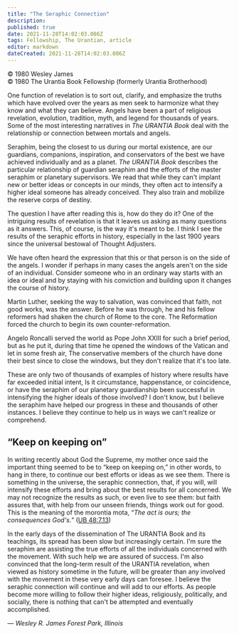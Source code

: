 ```yaml
---
title: "The Seraphic Connection"
description: 
published: true
date: 2021-11-28T14:02:03.086Z
tags: Fellowship, The Urantian, article
editor: markdown
dateCreated: 2021-11-28T14:02:03.086Z
---
```


<p class="v-card v-sheet theme--light grey lighten-3 px-2">© 1980 Wesley James<br>© 1980 The Urantia Book Fellowship (formerly Urantia Brotherhood)</p>

One function of revelation is to sort out, clarify, and emphasize the truths which have evolved over the years as men seek to harmonize what they know and what they can believe. Angels have been a part of religious revelation, evolution, tradition, myth, and legend for thousands of years. Some of the most interesting narratives in _The URANTIA Book_ deal with the relationship or connection between mortals and angels.

Seraphim, being the closest to us during our mortal existence, are our guardians, companions, inspiration, and conservators of the best we have achieved individually and as a planet. _The URANTIA Book_ describes the particular relationship of guardian seraphim and the efforts of the master seraphim or planetary supervisors. We read that while they can't implant new or better ideas or concepts in our minds, they often act to intensify a higher ideal someone has already conceived. They also train and mobilize the reserve corps of destiny.

The question I have after reading this is, how do they do it? One of the intriguing results of revelation is that it leaves us asking as many questions as it answers. This, of course, is the way it's meant to be. I think I see the results of the seraphic efforts in history, especially in the last 1900 years since the universal bestowal of Thought Adjusters.

We have often heard the expression that this or that person is on the side of the angels. I wonder if perhaps in many cases the angels aren't on the side of an individual. Consider someone who in an ordinary way starts with an idea or ideal and by staying with his conviction and building upon it changes the course of history.

Martin Luther, seeking the way to salvation, was convinced that faith, not good works, was the answer. Before he was through, he and his fellow reformers had shaken the church of Rome to the core. The Reformation forced the church to begin its own counter-reformation.

Angelo Roncalli served the world as Pope John XXIII for such a brief period, but as he put it, during that time he opened the windows of the Vatican and let in some fresh air, The conservative members of the church have done their best since to close the windows, but they don't realize that it's too late.

These are only two of thousands of examples of history where results have far exceeded initial intent, Is it circumstance, happenstance, or coincidence, or have the seraphim of our planetary guardianship been successful in intensifying the higher ideals of those involved? I don't know, but I believe the seraphim have helped our progress in these and thousands of other instances. I believe they continue to help us in ways we can't realize or comprehend.

## “Keep on keeping on”

In writing recently about God the Supreme, my mother once said the important thing seemed to be to “keep on keeping on,” in other words, to hang in there, to continue our best efforts or ideas as we see them. There is something in the universe, the seraphic connection, that, if you will, will intensify these efforts and bring about the best results for all concerned. We may not recognize the results as such, or even live to see them: but faith assures that, with help from our unseen friends, things work out for good. This is the meaning of the morontia mota, “_The act is ours; the consequences God's._” ([UB 48:7.13](/en/The_Urantia_Book/48#p7_13))

In the early days of the dissemination of The URANTIA Book and its teachings, its spread has been slow but increasingly certain. I'm sure the seraphim are assisting the true efforts of all the individuals concerned with the movement. With such help we are assured of success. I'm also convinced that the long-term result of the URANTIA revelation, when viewed as history sometime in the future, will be greater than any involved with the movement in these very early days can foresee. I believe the seraphic connection will continue and will add to our efforts. As people become more willing to follow their higher ideas, religiously, politically, and socially, there is nothing that can't be attempted and eventually accomplished.

— _Wesley R. James_
_Forest Park, Illinois_